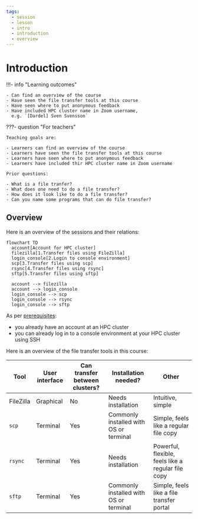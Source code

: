 ```yaml
---
tags:
  - session
  - lesson
  - intro
  - introduction
  - overview
---
```


# Introduction

!!!- info "Learning outcomes"

    - Can find an overview of the course
    - Have seen the file transfer tools at this course
    - Have seen where to put anonymous feedback
    - Have included HPC cluster name in Zoom username,
      e.g. `[Dardel] Sven Svensson`

???- question "For teachers"

    Teaching goals are:

    - Learners can find an overview of the course
    - Learners have seen the file transfer tools at this course
    - Learners have seen where to put anonymous feedback
    - Learners have included thir HPC cluster name in Zoom username

    Prior questions:

    - What is a file tranfer?
    - What does one need to do a file transfer?
    - How does it look like to do a file transfer?
    - Can you name some programs that can do file transfer?

## Overview

Here is an overview of the sessions and their relations:

```mermaid
flowchart TD
  account[Account for HPC cluster]
  filezilla[1.Transfer files using FileZilla]
  login_console[2.Login to console environment]
  scp[3.Transfer files using scp]
  rsync[4.Transfer files using rsync]
  sftp[5.Transfer files using sftp]

  account --> filezilla
  account --> login_console
  login_console --> scp
  login_console --> rsync
  login_console --> sftp
```

As per [prerequisites](../prereqs/README.md):

- you already have an account at an HPC cluster
- you can already log in to a console environment at your HPC cluster
  using SSH

Here is an overview of the file transfer tools in this course:

<!-- markdownlint-disable MD013 --><!-- Tables cannot be split up over lines, hence will break 80 characters per line -->

Tool       |User interface|Can transfer between clusters?|Installation needed?                  |Other
-----------|--------------|------------------------------|--------------------------------------|-------------------------------------------
FileZilla  |Graphical     |No                            |Needs installation                    |Intuitive, simple
`scp`      |Terminal      |Yes                           |Commonly installed with OS or terminal|Simple, feels like a regular file copy
`rsync`    |Terminal      |Yes                           |Needs installation                    |Powerful, flexible, feels like a regular file copy
`sftp`     |Terminal      |Yes                           |Commonly installed with OS or terminal|Simple, feels like a file transfer portal

<!-- markdownlint-enable MD013 -->

